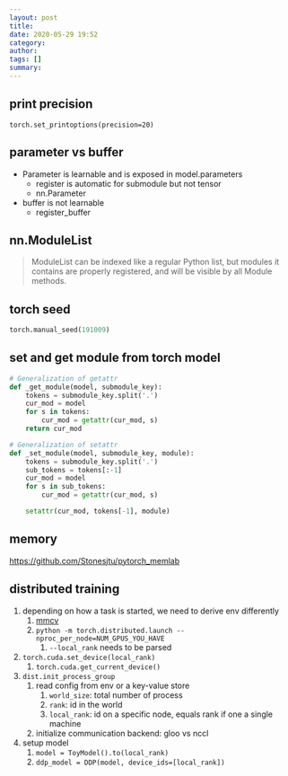 ```yaml
---
layout: post
title: 
date: 2020-05-29 19:52
category: 
author: 
tags: []
summary: 
---
```


## print precision

`torch.set_printoptions(precision=20)`

## parameter vs buffer

* Parameter is learnable and is exposed in model.parameters
  * register is automatic for submodule but not tensor
  * nn.Parameter
* buffer is not learnable
  * register_buffer

## nn.ModuleList

> ModuleList can be indexed like a regular Python list, but modules it contains are properly registered, and will be visible by all Module methods.

## torch seed

```python
torch.manual_seed(191009)
```

## set and get module from torch model

```python
# Generalization of getattr
def _get_module(model, submodule_key):
    tokens = submodule_key.split('.')
    cur_mod = model
    for s in tokens:
        cur_mod = getattr(cur_mod, s)
    return cur_mod

# Generalization of setattr
def _set_module(model, submodule_key, module):
    tokens = submodule_key.split('.')
    sub_tokens = tokens[:-1]
    cur_mod = model
    for s in sub_tokens:
        cur_mod = getattr(cur_mod, s)

    setattr(cur_mod, tokens[-1], module)
```
## memory

https://github.com/Stonesjtu/pytorch_memlab

## distributed training

1. depending on how a task is started, we need to derive env differently
   1. [mmcv](https://github.com/open-mmlab/mmcv/blob/master/mmcv/runner/dist_utils.py)
   2. `python -m torch.distributed.launch --nproc_per_node=NUM_GPUS_YOU_HAVE`
      1. `--local_rank` needs to be parsed
2. `torch.cuda.set_device(local_rank)`
   1. `torch.cuda.get_current_device()`
3. `dist.init_process_group`
   1. read config from env or a key-value store
      1. `world_size`: total number of process
      2. `rank`: id in the world
      3. `local_rank`: id on a specific node, equals rank if one a single machine
   2. initialize communication backend: gloo vs nccl
4. setup model
   1. `model = ToyModel().to(local_rank)`
   2. `ddp_model = DDP(model, device_ids=[local_rank])`
